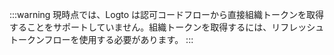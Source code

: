 :::warning
現時点では、Logto は認可コードフローから直接組織トークンを取得することをサポートしていません。組織トークンを取得するには、リフレッシュトークンフローを使用する必要があります。
:::
